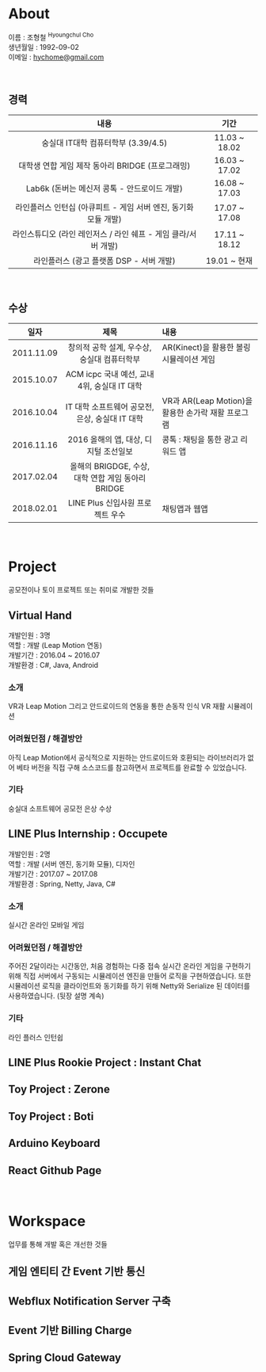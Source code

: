 # About
이름 : 조형철 <sup>Hyoungchul Cho</sup>  
생년월일 : 1992-09-02  
이메일 : hychome@gmail.com

<br/>

## 경력
| 내용 | 기간 |
| :---: | :---: |
| 숭실대 IT대학 컴퓨터학부 (3.39/4.5) | 11.03 ~ 18.02 |
| 대학생 연합 게임 제작 동아리 BRIDGE	(프로그래밍) | 16.03 ~ 17.02 |
| Lab6k (돈버는 메신저 콩톡 - 안드로이드 개발) | 16.08 ~ 17.03 |
| 라인플러스 인턴십 (아큐피트 - 게임 서버 엔진, 동기화 모듈 개발) | 17.07 ~ 17.08 |
| 라인스튜디오 (라인 레인저스 / 라인 쉐프 - 게임 클라/서버 개발) | 17.11 ~ 18.12 |
| 라인플러스 (광고 플랫폼 DSP - 서버 개발) | 19.01 ~ 현재 |

<br/>

## 수상
| 일자 | 제목 | 내용 |
| :---: | :---: | :--- |
| 2011.11.09 | 창의적 공학 설계, 우수상, 숭실대 컴퓨터학부 | AR(Kinect)을 활용한 볼링 시뮬레이션 게임 |
| 2015.10.07 | ACM icpc 국내 예선, 교내 4위, 숭실대 IT 대학 | |
| 2016.10.04 | IT 대학 소프트웨어 공모전, 은상, 숭실대 IT 대학 | VR과 AR(Leap Motion)을 활용한 손가락 재활 프로그램 |
| 2016.11.16 | 2016 올해의 앱, 대상, 디지털 조선일보 | 콩톡 : 채팅을 통한 광고 리워드 앱 |
| 2017.02.04 | 올해의 BRIGDGE, 수상, 대학 연합 게임 동아리 BRIDGE | |
| 2018.02.01 | LINE Plus 신입사원 프로젝트 우수 | 채팅앱과 웹앱 |  

<br/>

# Project
공모전이나 토이 프로젝트 또는 취미로 개발한 것들

## Virtual Hand

개발인원 : 3명  
역할 : 개발 (Leap Motion 연동)  
개발기간 : 2016.04 ~ 2016.07  
개발환경 : C#, Java, Android  
### 소개
VR과 Leap Motion 그리고 안드로이드의 연동을 통한 손동작 인식 VR 재활 시뮬레이션  
### 어려웠던점 / 해결방안  
 아직 Leap Motion에서 공식적으로 지원하는 안드로이드와 호환되는 라이브러리가 없어 베타 버전을 직접 구해 소스코드를 참고하면서 프로젝트를 완료할 수 있었습니다.  
### 기타  
숭실대 소프트웨어 공모전 은상 수상  

## LINE Plus Internship : Occupete

개발인원 : 2명  
역할 : 개발 (서버 엔진, 동기화 모듈), 디자인  
개발기간 : 2017.07 ~ 2017.08  
개발환경 : Spring, Netty, Java, C#  
### 소개  
 실시간 온라인 모바일 게임  
### 어려웠던점 / 해결방안  
 주어진 2달이라는 시간동안, 처음 경험하는 다중 접속 실시간 온라인 게임을 구현하기 위해 직접 서버에서 구동되는 시뮬레이션 엔진을 만들어 로직을 구현하였습니다. 또한 시뮬레이션 로직을 클라이언트와 동기화를 하기 위해 Netty와 Serialize 된 데이터를 사용하였습니다. (뒷장 설명 계속)
### 기타
라인 플러스 인턴쉽

## LINE Plus Rookie Project : Instant Chat

## Toy Project : Zerone

## Toy Project : Boti

## Arduino Keyboard

## React Github Page

<br/>

# Workspace
업무를 통해 개발 혹은 개선한 것들

## 게임 엔티티 간 Event 기반 통신

## Webflux Notification Server 구축

## Event 기반 Billing Charge

## Spring Cloud Gateway
